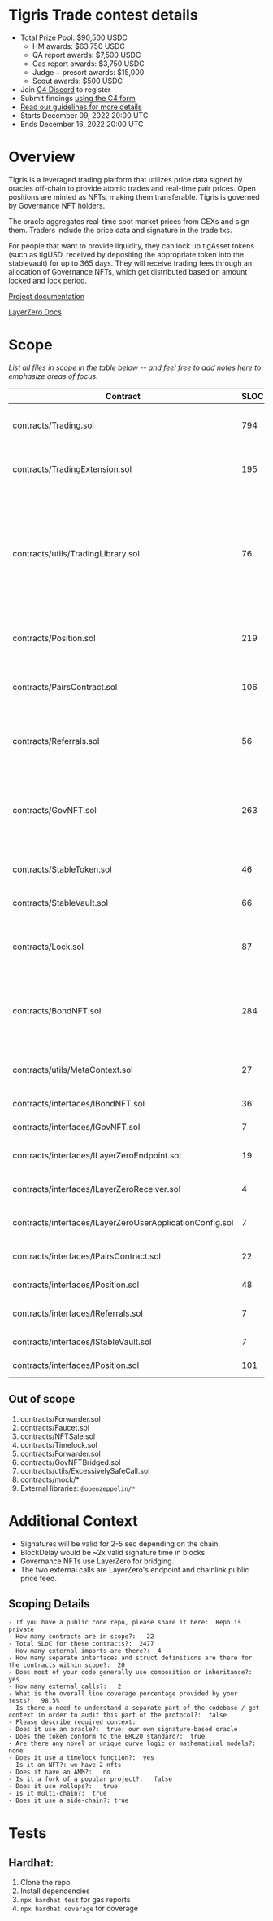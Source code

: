 # Tigris Trade contest details
- Total Prize Pool: $90,500 USDC
    - HM awards: $63,750 USDC
    - QA report awards: $7,500 USDC
    - Gas report awards: $3,750 USDC
    - Judge + presort awards: $15,000
    - Scout awards: $500 USDC
- Join [C4 Discord](https://discord.gg/code4rena) to register
- Submit findings [using the C4 form](https://code4rena.com/contests/2022-12-tigris-contest/submit)
- [Read our guidelines for more details](https://docs.code4rena.com/roles/wardens)
- Starts December 09, 2022 20:00 UTC
- Ends December 16, 2022 20:00 UTC

# Overview

Tigris is a leveraged trading platform that utilizes price data signed by oracles off-chain to provide atomic trades and real-time
pair prices.
Open positions are minted as NFTs, making them transferable. Tigris is governed by Governance NFT holders.

The oracle aggregates real-time spot market prices from CEXs and sign them. Traders include the price data and signature in the trade txs.

For people that want to provide liquidity, they can lock up tigAsset tokens (such as tigUSD,
received by depositing the appropriate token into the stablevault) for up to 365 days. They will receive trading fees
through an allocation of Governance NFTs, which get distributed based on amount locked and lock period.

[Project documentation](https://tigristrade.gitbook.io/)

[LayerZero Docs](https://layerzero.gitbook.io/)

# Scope

*List all files in scope in the table below -- and feel free to add notes here to emphasize areas of focus.*

| Contract                                                 | SLOC | Purpose                                                                                                         | Libraries used |  
|----------------------------------------------------------|------|-----------------------------------------------------------------------------------------------------------------| ----------- |
| contracts/Trading.sol                                    | 794  | Contains most trading contract logic                                                                            | [`@openzeppelin/*`](https://openzeppelin.com/contracts/)|
| contracts/TradingExtension.sol                           | 195  | Some trading logic is delegated this contract                                                                   | [`@openzeppelin/*`](https://openzeppelin.com/contracts/)|
| contracts/utils/TradingLibrary.sol                       | 76   | Verifies oracle signature, calculates PnL and liquidation price. Checks against Chainlink's public price feeds. | [`@openzeppelin/*`](https://openzeppelin.com/contracts/)|
| contracts/Position.sol                                   | 219  | Position NFT that stores all position data                                                                      | [`@openzeppelin/*`](https://openzeppelin.com/contracts/)|
| contracts/PairsContract.sol                              | 106  | Stores info about pairs such as open interest and fees                                                          | [`@openzeppelin/*`](https://openzeppelin.com/contracts/)|
| contracts/Referrals.sol                                  | 56   | Stores referral codes and referred addresses                                                                    | [`@openzeppelin/*`](https://openzeppelin.com/contracts/)|
| contracts/GovNFT.sol                                     | 263  | NFT that utilizes LayerZero for bridging and contains token reward distribution logic                           | [`@openzeppelin/*`](https://openzeppelin.com/contracts/)|
| contracts/StableToken.sol                                | 46   | Mintable and burnable ERC20                                                                                     | [`@openzeppelin/*`](https://openzeppelin.com/contracts/)|
| contracts/StableVault.sol                                | 66   | Holds liquidity for StableToken                                                                                 | [`@openzeppelin/*`](https://openzeppelin.com/contracts/)|
| contracts/Lock.sol                                       | 87   | Manages bond interaction logic for end-users                                                                    | [`@openzeppelin/*`](https://openzeppelin.com/contracts/)|
| contracts/BondNFT.sol                                    | 284  | Bond NFTs minted by locking StableTokens and is managed by Lock.sol                                             | [`@openzeppelin/*`](https://openzeppelin.com/contracts/)|
| contracts/utils/MetaContext.sol                          | 27   | Context overridden for meta transactions                                                                        | [`@openzeppelin/*`](https://openzeppelin.com/contracts/)|
| contracts/interfaces/IBondNFT.sol                        | 36   | Bond interface                                                                                                  |                                                         |
| contracts/interfaces/IGovNFT.sol                         | 7    | Gov NFT interface                                                                                               |                                                         |
| contracts/interfaces/ILayerZeroEndpoint.sol              | 19   | LayerZero endpoint interface                                                                                    |                                                         |
| contracts/interfaces/ILayerZeroReceiver.sol              | 4    | LayerZero receiver interface                                                                                    |                                                         |
| contracts/interfaces/ILayerZeroUserApplicationConfig.sol | 7    | LayerZero Config interface                                                                                      |                                                         |
| contracts/interfaces/IPairsContract.sol                  | 22   | Pairs contract interface                                                                                        |                                                         |
| contracts/interfaces/IPosition.sol                       | 48   | Position NFT interface                                                                                          |                                                         |
| contracts/interfaces/IReferrals.sol                      | 7    | Referrals contract interface                                                                                    |                                                         |
| contracts/interfaces/IStableVault.sol                    | 7    | StableVault interface                                                                                           |                                                         |
| contracts/interfaces/IPosition.sol                       | 101  | ITrading interface                                                                                              |                                                         |

## Out of scope

1. contracts/Forwarder.sol
2. contracts/Faucet.sol
3. contracts/NFTSale.sol
4. contracts/Timelock.sol
5. contracts/Forwarder.sol
6. contracts/GovNFTBridged.sol
7. contracts/utils/ExcessivelySafeCall.sol
8. contracts/mock/*
9. External libraries: ``@openzeppelin/*``

# Additional Context

- Signatures will be valid for 2-5 sec depending on the chain.
- BlockDelay would be ~2x valid signature time in blocks.
- Governance NFTs use LayerZero for bridging.
- The two external calls are LayerZero's endpoint and chainlink public price feed.

## Scoping Details
```
- If you have a public code repo, please share it here:  Repo is private
- How many contracts are in scope?:   22
- Total SLoC for these contracts?:  2477
- How many external imports are there?:  4
- How many separate interfaces and struct definitions are there for the contracts within scope?:  20
- Does most of your code generally use composition or inheritance?:   yes
- How many external calls?:   2
- What is the overall line coverage percentage provided by your tests?:  98.5%
- Is there a need to understand a separate part of the codebase / get context in order to audit this part of the protocol?:  false 
- Please describe required context:   
- Does it use an oracle?:  true; our own signature-based oracle
- Does the token conform to the ERC20 standard?:  true
- Are there any novel or unique curve logic or mathematical models?: none
- Does it use a timelock function?:  yes
- Is it an NFT?: we have 2 nfts
- Does it have an AMM?:   no
- Is it a fork of a popular project?:   false
- Does it use rollups?:   true
- Is it multi-chain?:  true
- Does it use a side-chain?: true
```

# Tests
## Hardhat:
1. Clone the repo
2. Install dependencies
3. ``npx hardhat test`` for gas reports
4. ``npx hardhat coverage`` for coverage

